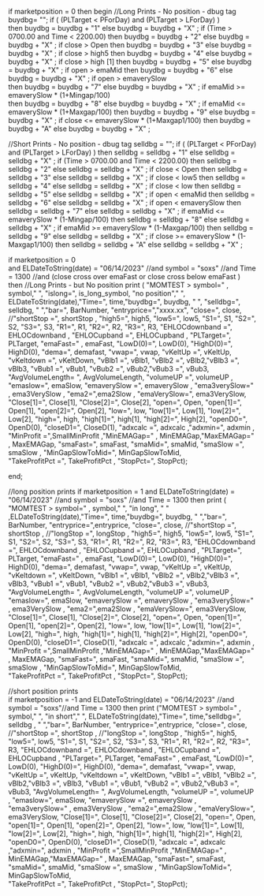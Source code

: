 if marketposition = 0 then 
begin
//Long Prints - No position - dbug tag
buydbg= ""; 
if (
(PLTarget < PForDay) and (PLTarget > LForDay) 
)  
 then
 buydbg = buydbg + "1" else buydbg = buydbg + "X" ;
if (Time > 0700.00 and Time < 2200.00) then
 buydbg = buydbg + "2" else buydbg = buydbg + "X" ;
if close > Open  then
 buydbg = buydbg + "3" else buydbg = buydbg + "X" ;
if close > high5  then
 buydbg = buydbg + "4" else buydbg = buydbg + "X" ;
 if close > high [1]  then
 buydbg = buydbg + "5" else buydbg = buydbg + "X" ; 
if open > emaMid  then
 buydbg = buydbg + "6" else buydbg = buydbg + "X" ;
if open > emaverySlow    
then buydbg = buydbg + "7" else buydbg = buydbg + "X" ;
if emaMid >= emaverySlow * (1+Mingap/100)    
then buydbg = buydbg + "8" else buydbg = buydbg + "X" ;
if emaMid <= emaverySlow * (1+Maxgap/100)
then buydbg = buydbg + "9" else buydbg = buydbg + "X" ;
if close <= emaverySlow * (1+Maxgap1/100)
then buydbg = buydbg + "A" else buydbg = buydbg + "X" ;


//Short Prints - No position - dbug tag
selldbg = "";
if (
(PLTarget < PForDay) and (PLTarget > LForDay)
)  then
selldbg = selldbg + "1" else selldbg = selldbg + "X" ;
if (Time > 0700.00 and Time < 2200.00)  then
selldbg = selldbg + "2" else selldbg = selldbg + "X" ;
if close < Open  then
selldbg = selldbg + "3" else selldbg = selldbg + "X" ;
if close < low5    then
selldbg = selldbg + "4" else selldbg = selldbg  + "X" ;
if close < low   then
selldbg = selldbg + "5" else selldbg = selldbg  + "X" ;
if open < emaMid 
 then
selldbg = selldbg + "6" else selldbg = selldbg  + "X" ;
if open < emaverySlow    then
selldbg = selldbg + "7" else selldbg = selldbg  + "X" ;
if emaMid <= emaverySlow * (1-Mingap/100)    then
selldbg = selldbg + "8" else selldbg = selldbg  + "X" ;
if emaMid >= emaverySlow * (1-Maxgap/100) then
selldbg = selldbg + "9" else selldbg = selldbg  + "X" ;
if close >= emaverySlow * (1-Maxgap1/100)
 then selldbg = selldbg + "A" else selldbg = selldbg  + "X" ;




if marketposition = 0  
and
ELDateToString(date) = "06/14/2023" //and symbol = "soxs" //and Time = 1300
//and (close cross over emaFast  or close cross below emaFast )
then
//Long Prints - but No position
print ( "MOMTEST  > symbol=" , symbol," ", "islong=", is_long_symbol,  "no position","  ",
 ELDateToString(date),"Time=", time,"buydbg=", buydbg, "  ", "selldbg=", selldbg,
 "     ","bar=", BarNumber,
"entryprice=","xxxx.xx", 
"close=", close, 
//"shortStop =", shortStop  ,
"high5=", high5, "low5=", low5,
"S1=", S1, "S2=", S2, "S3=", S3, "R1=", R1,  "R2=", R2,  "R3=", R3, 
"EHLOCdownband =", EHLOCdownband ,
"EHLOCupband =", EHLOCupband ,
"PLTarget=", PLTarget,
"emaFast=" , emaFast, 
"LowD(0)=", LowD(0), "HighD(0)=", HighD(0), 
"dema=", demafast,
"vwap=", vwap,
"vKeltUp  =", vKeltUp, "vKeltdown  =", vKeltDown, 
"vBlb1 =", vBlb1, "vBlb2 =", vBlb2,"vBlb3 =", vBlb3,
"vBub1 =", vBub1, "vBub2 =", vBub2,"vBub3 =", vBub3,
"AvgVolumeLength= ", AvgVolumeLength, "volumeUP =", volumeUP ,
"emaslow=", emaSlow, "emaverySlow =", emaverySlow , "ema3verySlow=" , ema3VerySlow , 
 "ema2=",ema2Slow , "emaVerySlow=", ema3VerySlow, 
"Close[1]=", Close[1], "Close[2]=", Close[2],
"open=", Open, "open[1]=", Open[1], "open[2]=", Open[2],
"low=", low, "low[1]=", Low[1], "low[2]=", Low[2],
"high=", high, "high[1]=", high[1], "high[2]=", High[2],
"openD0=", OpenD(0), "closeD1=", CloseD(1),
"adxcalc =", adxcalc ,"adxmin=", adxmin , "MinProfit =",SmallMinProfit
 ,"MinEMAGap=" , MinEMAGap,"MaxEMAGap=" , MaxEMAGap,
 "smaFast=", smaFast, "smaMid=", smaMid, "smaSlow =", smaSlow ,
  "MinGapSlowToMid=", MinGapSlowToMid,  
"TakeProfitPct =", TakeProfitPct , "StopPct=", StopPct);

end;

//long position prints
if marketposition = 1 
and ELDateToString(date) = "06/14/2023" //and symbol = "soxs" //and Time = 1300
then 
print ( "MOMTEST   > symbol=" , symbol," ",  "in long", "      "
,ELDateToString(date),"Time=", time,"buydbg=", buydbg, "     ","bar=", BarNumber,
"entryprice=",entryprice, 
"close=", close, 
//"shortStop =", shortStop  ,
//"longStop =", longStop ,
"high5=", high5, "low5=", low5,
"S1=", S1, "S2=", S2, "S3=", S3, "R1=", R1,  "R2=", R2,  "R3=", R3, 
"EHLOCdownband =", EHLOCdownband ,
"EHLOCupband =", EHLOCupband ,
"PLTarget=", PLTarget,
"emaFast=" , emaFast, 
"LowD(0)=", LowD(0), "HighD(0)=", HighD(0), 
"dema=", demafast,
"vwap=", vwap,
"vKeltUp  =", vKeltUp, "vKeltdown  =", vKeltDown, 
"vBlb1 =", vBlb1, "vBlb2 =", vBlb2,"vBlb3 =", vBlb3,
"vBub1 =", vBub1, "vBub2 =", vBub2,"vBub3 =", vBub3,
"AvgVolumeLength= ", AvgVolumeLength, "volumeUP =", volumeUP ,
"emaslow=", emaSlow, "emaverySlow =", emaverySlow , "ema3verySlow=" , ema3VerySlow , 
 "ema2=",ema2Slow , "emaVerySlow=", ema3VerySlow, 
"Close[1]=", Close[1], "Close[2]=", Close[2],
"open=", Open, "open[1]=", Open[1], "open[2]=", Open[2],
"low=", low, "low[1]=", Low[1], "low[2]=", Low[2],
"high=", high, "high[1]=", high[1], "high[2]=", High[2],
"openD0=", OpenD(0), "closeD1=", CloseD(1),
"adxcalc =", adxcalc ,"adxmin=", adxmin , "MinProfit =",SmallMinProfit
 ,"MinEMAGap=" , MinEMAGap,"MaxEMAGap=" , MaxEMAGap,
 "smaFast=", smaFast, "smaMid=", smaMid, "smaSlow =", smaSlow ,
  "MinGapSlowToMid=", MinGapSlowToMid,  
"TakeProfitPct =", TakeProfitPct , "StopPct=", StopPct);



//short position prints       
if marketposition = -1 
and ELDateToString(date) = "06/14/2023" //and symbol = "soxs"//and Time = 1300
then 
print ("MOMTEST  > symbol=" , symbol," ", "in short","     ", ELDateToString(date),"Time=", time,"selldbg=", selldbg , "     ","bar=", BarNumber,
"entryprice=",entryprice, 
"close=", close, 
//"shortStop =", shortStop  ,
//"longStop =", longStop ,
"high5=", high5, "low5=", low5,
"S1=", S1, "S2=", S2, "S3=", S3, "R1=", R1,  "R2=", R2,  "R3=", R3, 
"EHLOCdownband =", EHLOCdownband ,
"EHLOCupband =", EHLOCupband ,
"PLTarget=", PLTarget,
"emaFast=" , emaFast, 
"LowD(0)=", LowD(0), "HighD(0)=", HighD(0), 
"dema=", demafast,
"vwap=", vwap,
"vKeltUp  =", vKeltUp, "vKeltdown  =", vKeltDown, 
"vBlb1 =", vBlb1, "vBlb2 =", vBlb2,"vBlb3 =", vBlb3,
"vBub1 =", vBub1, "vBub2 =", vBub2,"vBub3 =", vBub3,
"AvgVolumeLength= ", AvgVolumeLength, "volumeUP =", volumeUP ,
"emaslow=", emaSlow, "emaverySlow =", emaverySlow , "ema3verySlow=" , ema3VerySlow , 
 "ema2=",ema2Slow , "emaVerySlow=", ema3VerySlow, 
"Close[1]=", Close[1], "Close[2]=", Close[2],
"open=", Open, "open[1]=", Open[1], "open[2]=", Open[2],
"low=", low, "low[1]=", Low[1], "low[2]=", Low[2],
"high=", high, "high[1]=", high[1], "high[2]=", High[2],
"openD0=", OpenD(0), "closeD1=", CloseD(1),
"adxcalc =", adxcalc ,"adxmin=", adxmin , "MinProfit =",SmallMinProfit
 ,"MinEMAGap=" , MinEMAGap,"MaxEMAGap=" , MaxEMAGap,
 "smaFast=", smaFast, "smaMid=", smaMid, "smaSlow =", smaSlow ,
  "MinGapSlowToMid=", MinGapSlowToMid,  
"TakeProfitPct =", TakeProfitPct , "StopPct=", StopPct);




